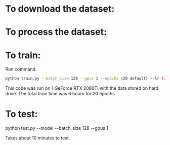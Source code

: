 # To download the dataset:

# To process the dataset:

# To train:

Run command.
```bash 
python train.py --batch_size 128 --gpus 1 --epochs (20 default) --lr (3e-4 default)
```
This code was run on 1 GeForce RTX 2080Ti with the data stored on hard drive.
The total train time was 6 hours for 20 epochs 

# To test:

python test.py --model <model path> --batch_size 128 --gpus 1

Takes about 10 minutes to test.

